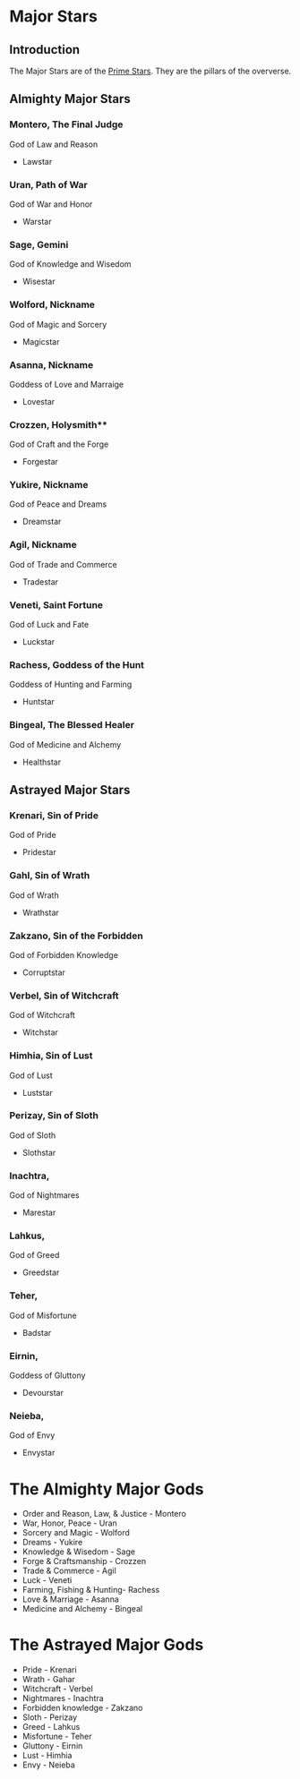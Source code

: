 # Major Stars

## Introduction
The Major Stars are of the [Prime Stars](/Religon/prime-stars.md). They are the pillars of the oververse.

## Almighty Major Stars
### Montero, The Final Judge
God of Law and Reason
- Lawstar

### Uran, Path of War
God of War and Honor
- Warstar

### Sage, Gemini
God of Knowledge and Wisedom
- Wisestar

### Wolford, Nickname
God of Magic and Sorcery
- Magicstar

### Asanna, Nickname
Goddess of Love and Marraige
- Lovestar

### Crozzen, Holysmith**
God of Craft and the Forge
- Forgestar

### Yukire, Nickname
God of Peace and Dreams
- Dreamstar

### Agil, Nickname
God of Trade and Commerce
- Tradestar

### Veneti, Saint Fortune
God of Luck and Fate
- Luckstar

### Rachess, Goddess of the Hunt
Goddess of Hunting and Farming
- Huntstar

### Bingeal, The Blessed Healer
God of Medicine and Alchemy
- Healthstar

## Astrayed Major Stars
### Krenari, Sin of Pride
God of Pride
- Pridestar

### Gahl, Sin of Wrath
God of Wrath
- Wrathstar

### Zakzano, Sin of the Forbidden
God of Forbidden Knowledge
- Corruptstar

### Verbel, Sin of Witchcraft
God of Witchcraft
- Witchstar

### Himhia, Sin of Lust
God of Lust
- Luststar

### Perizay, Sin of Sloth
God of Sloth
- Slothstar

### Inachtra, 
God of Nightmares
- Marestar

### Lahkus, 
God of Greed
- Greedstar

### Teher, 
God of Misfortune
- Badstar

### Eirnin,
Goddess of Gluttony
- Devourstar

### Neieba,
God of Envy
- Envystar


# The Almighty Major Gods

- Order and Reason, Law, & Justice - Montero
- War, Honor, Peace - Uran
- Sorcery and Magic - Wolford
- Dreams - Yukire
- Knowledge & Wisedom - Sage
- Forge & Craftsmanship - Crozzen
- Trade & Commerce - Agil
- Luck - Veneti
- Farming, Fishing & Hunting- Rachess
- Love & Marriage - Asanna
- Medicine and Alchemy - Bingeal


# The Astrayed Major Gods

- Pride - Krenari
- Wrath - Gahar
- Witchcraft - Verbel
- Nightmares - Inachtra
- Forbidden knowledge - Zakzano
- Sloth - Perizay
- Greed - Lahkus
- Misfortune - Teher
- Gluttony - Eirnin
- Lust - Himhia
- Envy - Neieba